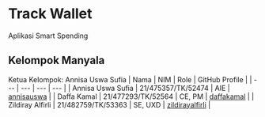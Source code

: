 # Track Wallet
Aplikasi Smart Spending

## Kelompok Manyala 
Ketua Kelompok: Annisa Uswa Sufia
| Nama | NIM | Role | GitHub Profile |
| --- | --- | --- | --- |
| Annisa Uswa Sufia | 21/475357/TK/52474 | AIE | [annisauswa](https://github.com/annisauswa) |
| Daffa Kamal | 21/477293/TK/52564 | CE, PM | [daffakamal](https://github.com/daffakamal) |
| Zildiray Alfirli | 21/482759/TK/53363 | SE, UXD | [zildirayalfirli](https://github.com/zildirayalfirli) |
